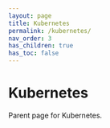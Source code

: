 ```yaml
---
layout: page
title: Kubernetes
permalink: /kubernetes/
nav_order: 3
has_children: true
has_toc: false
---
```


# Kubernetes

Parent page for Kubernetes.
